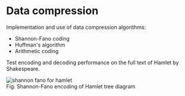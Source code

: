 # Data compression

Implementation and use of data compression algorithms:
- Shannon-Fano coding
- Huffman's algorithm
- Arithmetic coding
  
Test encoding and decoding performance on the full text of Hamlet by Shakespeare.

![shannon fano for hamlet](https://github.com/xie-yuxuan/compression-algorithm/assets/92458490/c868319a-c321-4835-9cfe-da8cd87ed575)\
Fig: Shannon-Fano encoding of Hamlet tree diagram
